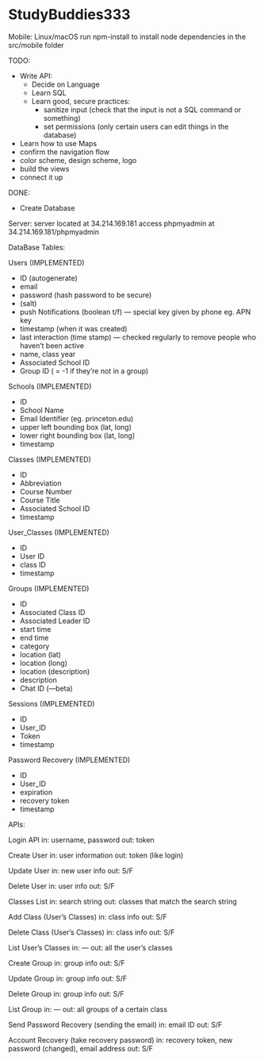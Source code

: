 # StudyBuddies333

Mobile:
Linux/macOS
run npm-install to install node dependencies in the src/mobile folder

TODO:
- Write API:
  - Decide on Language
  - Learn SQL
  - Learn good, secure practices:
    - sanitize input (check that the input is not a SQL command or something)
    - set permissions (only certain users can edit things in the database)
- Learn how to use Maps
- confirm the navigation flow 
- color scheme, design scheme, logo
- build the views
- connect it up

DONE:
- Create Database

Server:
server located at 34.214.169.181
access phpmyadmin at 34.214.169.181/phpmyadmin


DataBase Tables: 

Users (IMPLEMENTED)
- ID (autogenerate)
- email 
- password (hash password to be secure)
- (salt)
- push Notifications (boolean t/f) — special key given by phone eg. APN key
- timestamp (when it was created)
- last interaction (time stamp) — checked regularly to remove people who haven’t been active
- name, class year
- Associated School ID
- Group ID ( = -1 if they’re not in a group)

Schools (IMPLEMENTED)
- ID
- School Name
- Email Identifier (eg. princeton.edu)
- upper left bounding box (lat, long)
- lower right bounding box (lat, long)
- timestamp

Classes (IMPLEMENTED)
- ID
- Abbreviation 
- Course Number
- Course Title
- Associated School ID
- timestamp

User_Classes (IMPLEMENTED)
- ID
- User ID
- class ID
- timestamp

Groups (IMPLEMENTED)
- ID
- Associated Class ID
- Associated Leader ID
- start time
- end time
- category
- location (lat)
- location (long)
- location (description)
- description
- Chat ID (—beta)

Sessions (IMPLEMENTED)
- ID
- User_ID
- Token
- timestamp

Password Recovery (IMPLEMENTED)
- ID
- User_ID
- expiration
- recovery token
- timestamp

APIs: 

Login API
in: username, password
out: token

Create User
in: user information
out: token (like login)

Update User
in: new user info
out: S/F

Delete User
in: user info
out: S/F

Classes List
in: search string 
out: classes that match the search string

Add Class (User’s Classes)
in: class info
out: S/F

Delete Class (User’s Classes)
in: class info
out: S/F

List User’s Classes
in: — 
out: all the user’s classes

Create Group
in: group info
out: S/F

Update Group
in: group info
out: S/F

Delete Group
in: group info
out: S/F

List Group
in: —
out: all groups of a certain class

Send Password Recovery (sending the email)
in: email ID
out: S/F

Account Recovery (take recovery password)
in: recovery token, new password (changed), email address
out: S/F


